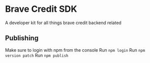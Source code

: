 # Brave Credit SDK

A developer kit for all things brave credit backend related

## Publishing

Make sure to login with npm from the console
Run `npm login`
Run `npm version patch`
Run `npm publish`

